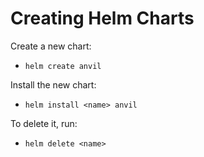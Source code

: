 # Creating Helm Charts

Create a new chart:
- `helm create anvil`

Install the new chart:
- `helm install <name> anvil`

To delete it, run:
- `helm delete <name>`
